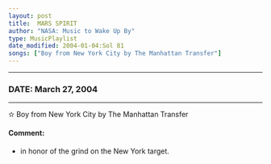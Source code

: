 ```yaml
---
layout: post
title:  MARS SPIRIT
author: "NASA: Music to Wake Up By"
type: MusicPlaylist
date_modified: 2004-01-04:Sol 81
songs: ["Boy from New York City by The Manhattan Transfer"]
---
```


----
### DATE: March 27, 2004
----
✫ Boy from New York City by The Manhattan Transfer

#### Comment:
* in honor of the grind on the New York target.



<br/>
<center>
	<a target="_blank"
	   href="https://twitter.com/intent/tweet?hashtags=Space,NASA,Playlist,NASAWakeupCalls,SpaceProgram&text={{ page.author}}, '{{ page.songs.first }}' {{ page.title }}, {{ page.date | date: '%B %d, %Y' }}. {{ site.url }}{{ page.url }}&via=nasawakeupcalls"><i class="fab fa-twitter" alt="Tweet this page" style="font-size: 1.3em;"></i></a>
	&nbsp; 	<i class="fas fa-user-astronaut" style="font-size: 1.5em;"></i> &nbsp;
    <a type="amzn" search="'Boy from New York City by The Manhattan Transfer'" category="popular music">
    <i class="fab fa-amazon" style="font-size: 1.3em;"></i></a>
</center>

